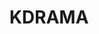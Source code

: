 ---
title: KDRAMA
crosslinks:
- kdramareviews
- kdramarecommends
- koreanvariety
- taiwandramas
- Korean
- korea
- aznidentity
- Koreanfilm
- HistoryPorn
- kpop
- ChineseTV
- NHLStreams
- u_Mmiller5616
- technology
- kpopfap
- SHINee
- asiandrama
- JUSTNOMIL
- malefashionadvice
- KissCartoon
---